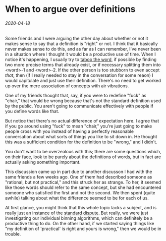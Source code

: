 # When to argue over definitions
###### 2020-04-18

Some friends and I were arguing the other day about whether or not it makes
sense to say that a definition is "right" or not. I think that it
basically never makes sense to do this, and as far as I can remember, I've never
been in a situation where I thought it would be a productive use of time. When I
notice it's happening, I usually try to [taboo the word][taboo], if possible by
finding two more precise terms that already exist, or if necessary splitting
them into <word\>-1 and <word\>-2. If the other person is too stubborn to even
accept *that*, then (if I really needed to stay in the conversation for some
reaon) I would capitulate and just use their definition. There's no need to get
worked up over the mere association of concepts with air vibrations.

One of my friends thought that, say, if you were to redefine "fuck" as "chair,"
that would be wrong because that's not the standard definition used by the
public. You aren't going to communicate effectively with people if you define
words like that. 

But notice that there's no actual difference of expectation here. I agree that
if you go around using "fuck" to mean "chair," you're just going to make people
cross with you instead of having a perfectly reasonable conversation about what
sorts of things you like to sit down in. He thought this was a sufficient
condition for the definition to be "wrong," and I didn't.

You don't want to be overzealous with this; there are some questions which,
on their face, look to be purely about the definitions of words, but in fact are
actually asking something important.

This discussion came up in part due to another discusson I had with the same
friends a few weeks ago. One of them had described someone as "rational, but not
practical," and this struck her as strange. To her, it seemed like those words
should refer to the same concept, but she had encountered someone who satisfied
the first and not the second. We then spent (quite awhile) talking about what
the difference seemed to be for each of us.

At first glance, you might think that this whole topic lacks a subject, and is
really just an instance of the [standard dispute][stddispute]. But really, we were 
just investigating our individual binning algorithms, which can definitely be a
productive thing to do. On the other hand, if we started saying things like "my 
definition of 'practical' is right and yours is wrong," then we would be in
trouble.

[taboo]: https://www.lesswrong.com/posts/WBdvyyHLdxZSAMmoz/taboo-your-words
[stddispute]: https://www.lesswrong.com/posts/7X2j8HAkWdmMoS8PE/disputing-definitions
